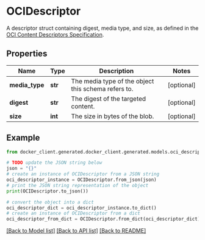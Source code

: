 # OCIDescriptor

A descriptor struct containing digest, media type, and size, as defined in the [OCI Content Descriptors Specification](https://github.com/opencontainers/image-spec/blob/v1.0.1/descriptor.md). 

## Properties

Name | Type | Description | Notes
------------ | ------------- | ------------- | -------------
**media_type** | **str** | The media type of the object this schema refers to.  | [optional] 
**digest** | **str** | The digest of the targeted content.  | [optional] 
**size** | **int** | The size in bytes of the blob.  | [optional] 

## Example

```python
from docker_client.generated.docker_client.generated.models.oci_descriptor import OCIDescriptor

# TODO update the JSON string below
json = "{}"
# create an instance of OCIDescriptor from a JSON string
oci_descriptor_instance = OCIDescriptor.from_json(json)
# print the JSON string representation of the object
print(OCIDescriptor.to_json())

# convert the object into a dict
oci_descriptor_dict = oci_descriptor_instance.to_dict()
# create an instance of OCIDescriptor from a dict
oci_descriptor_from_dict = OCIDescriptor.from_dict(oci_descriptor_dict)
```
[[Back to Model list]](../README.md#documentation-for-models) [[Back to API list]](../README.md#documentation-for-api-endpoints) [[Back to README]](../README.md)


